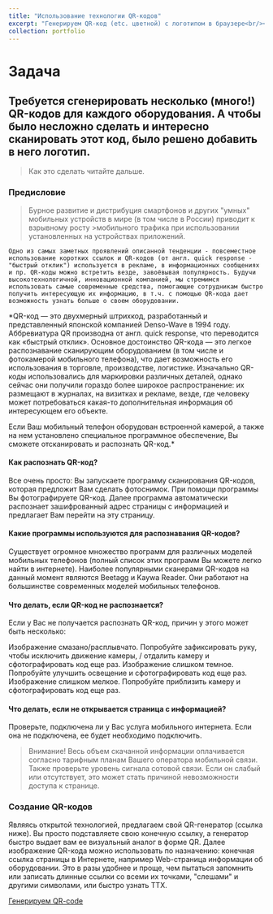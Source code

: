 ```yaml
---
title: "Использование технологии QR-кодов"
excerpt: "Генерируем QR-код (etc. цветной) с логотипом в браузере<br/><img src='/images/500x300.png'>"
collection: portfolio
---
```


# Задача

## Требуется сгенерировать несколько (много!) QR-кодов для каждого оборудования. А чтобы было несложно сделать и интересно сканировать этот код, было решено добавить в него логотип. 

>Как это сделать читайте дальше.


### Предисловие

>Бурное развитие и дистрибуция смартфонов и других "умных" мобильных устройств в мире (в том числе в России) приводит к взрывному росту >мобильного трафика при использовании установленных на устройствах приложений.

`Одно из самых заметных проявлений описанной тенденции - повсеместное использование коротких ссылок и QR-кодов (от англ. quick response - "быстрый отклик") используется в рекламе, в информационных сообщениях и пр. QR-коды можно встретить везде, завоёвывая популярность. Будучи высокотехнологичной, инновационной компанией, мы стремимся использовать самые современные средства, помогающие сотрудникам быстро получить интересующую их информацию, в т.ч. с помощью QR-кода дает возможность узнать больше о своем оборудовании.`

*QR-код — это двухмерный штрихкод, разработанный и представленный японской компанией Denso-Wave в 1994 году. Аббревиатура QR производна от англ. quick response, что переводится как «быстрый отклик». Основное достоинство QR-кода — это легкое распознавание сканирующим оборудованием (в том числе и фотокамерой мобильного телефона), что дает возможность его использования в торговле, производстве, логистике. Изначально QR-коды использовались для маркировки различных деталей, однако сейчас они получили гораздо более широкое распространение: их размещают в журналах, на визитках и рекламе, везде, где человеку может потребоваться какая-то дополнительная информация об интересующем его объекте.

Если Ваш мобильный телефон оборудован встроенной камерой, а также на нем установлено специальное программное обеспечение, Вы сможете отсканировать и распознать QR-код.*

#### Как распознать QR-код?

Все очень просто: Вы запускаете программу сканирования QR-кодов, которая предложит Вам сделать фотоснимок. При помощи программы Вы фотографируете QR-код. Далее программа автоматически распознает зашифрованный адрес страницы с информацией и предлагает Вам перейти на эту страницу.

 

#### Какие программы используются для распознавания QR-кодов?

Существует огромное множество программ для различных моделей мобильных телефонов (полный список этих программ Вы можете легко найти в интернете). Наиболее популярными сканерами QR-кодов на данный момент являются Beetagg и Kaywa Reader. Они работают на большинстве современных моделей мобильных телефонов.

 

#### Что делать, если QR-код не распознается?

Если у Вас не получается распознать QR-код, причин у этого может быть несколько:

Изображение смазано/расплывчато. Попробуйте зафиксировать руку, чтобы исключить движение камеры, / отдалить камеру и сфотографировать код еще раз.
Изображение слишком темное. Попробуйте улучшить освещение и сфотографировать код еще раз.
Изображение слишком мелкое. Попробуйте приблизить камеру и сфотографировать код еще раз.
 

#### Что делать, если не открывается страница с информацией?

Проверьте, подключена ли у Вас услуга мобильного интернета. Если она не подключена, ее будет необходимо подключить.
>Внимание! Весь объем скачанной информации оплачивается согласно тарифным планам Вашего оператора мобильной связи.
Также проверьте уровень сигнала сотовой связи. Если он слабый или отсутствует, это может стать причиной невозможности доступа к странице.

### Создание QR-кодов 

Являясь открытой технологией, предлагаем свой QR-генератор (ссылка ниже). Вы просто подставляете свою конечную ссылку, а генератор быстро выдает вам ее визуальный аналог в форме QR. Далее изображение QR-кода можно использовать по назначению: конечная ссылка страницы в Интернете, например Web-страница информации об оборудовании. Это в разы удобнее и проще, чем пытаться запомнить или записать длинные ссылки со всеми их точками, "слешами" и другими символами, или быстро узнать ТТХ. 

[Генерируем QR-code](https://rubmu.github.io/qrcode "QR код")

